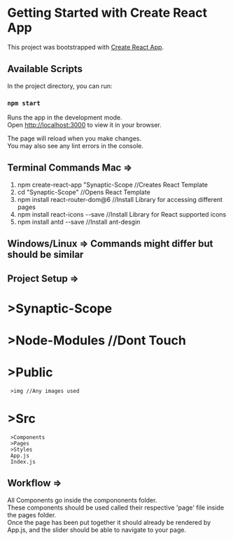 # Getting Started with Create React App

This project was bootstrapped with [Create React App](https://github.com/facebook/create-react-app).

## Available Scripts

In the project directory, you can run:

### `npm start`

Runs the app in the development mode.\
Open [http://localhost:3000](http://localhost:3000) to view it in your browser.

The page will reload when you make changes.\
You may also see any lint errors in the console.

## Terminal Commands Mac =>
1. npm create-react-app "Synaptic-Scope //Creates React Template
2. cd "Synaptic-Scope" //Opens React Template
3. npm install react-router-dom@6 //Install Library for accessing different pages
4. npm install react-icons --save //Install Library for React supported icons
5. npm install antd --save //Install ant-desgin
   
## Windows/Linux => Commands might differ but should be similar

## Project Setup =>
# >Synaptic-Scope 
  # >Node-Modules //Dont Touch 
  # >Public 
     >img //Any images used 
  # >Src 
     >Components 
     >Pages 
     >Styles 
     App.js 
     Index.js
## Workflow =>
All Components go inside the compononents folder.  
These components should be used called their respective 'page' file inside the pages folder.  
Once the page has been put together it should already be rendered by App.js, and the slider should be able to navigate to your page.  


